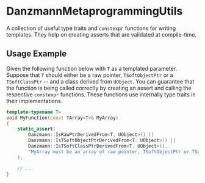 # DanzmannMetaprogrammingUtils
A collection of useful type traits and `constexpr` functions for writing templates. They help on creating asserts that are validated at compile-time.

## Usage Example
Given the following function below with `T` as a templated parameter. Suppose that `T` should either be a raw pointer, `TSoftObjectPtr` or a `TSoftClassPtr` -- and a class derived from `UObject`. You can guarantee that the function is being called correctly by creating an assert and calling the respective `constexpr` functions. These functions use internally type traits in their implementations.

```cpp
template<typename T>
void MyFunction(const TArray<T>& MyArray)
{
    static_assert(
        Danzmann::IsRawPtrDerivedFrom<T, UObject>() ||
        Danzmann::IsTSoftObjectPtrDerivedFrom<T, UObject>() ||
        Danzmann::IsTSoftClassPtrDerivedFrom<T, UObject>(),
        "MyArray must be an array of raw pointer, TSoftObjectPtr or TSoftClassPtr derived from UObject."
    );

    // ...
}
```
